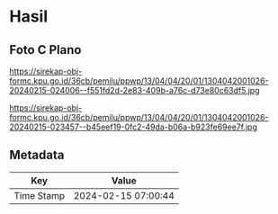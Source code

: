 # Hasil

## Foto C Plano

https://sirekap-obj-formc.kpu.go.id/36cb/pemilu/ppwp/13/04/04/20/01/1304042001026-20240215-024006--f551fd2d-2e83-409b-a76c-d73e80c63df5.jpg

https://sirekap-obj-formc.kpu.go.id/36cb/pemilu/ppwp/13/04/04/20/01/1304042001026-20240215-023457--b45eef19-0fc2-49da-b06a-b923fe69ee7f.jpg


## Metadata

| Key        | Value               |
| ---------- | ------------------- |
| Time Stamp | 2024-02-15 07:00:44 |



